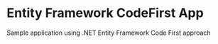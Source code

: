 # Entity Framework CodeFirst App

Sample application using .NET Entity Framework Code First approach
